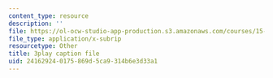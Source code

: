 ```yaml
---
content_type: resource
description: ''
file: https://ol-ocw-studio-app-production.s3.amazonaws.com/courses/15-s12-blockchain-and-money-fall-2018/241629240175869d5ca9314b6e3d33a1_l0vD_FBWk0g.srt
file_type: application/x-subrip
resourcetype: Other
title: 3play caption file
uid: 24162924-0175-869d-5ca9-314b6e3d33a1
---
```

